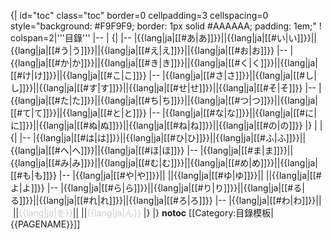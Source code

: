 {| id="toc" class="toc" border=0 cellpadding=3 cellspacing=0 style="background: #F9F9F9; border: 1px solid #AAAAAA; padding: 1em;"
! colspan=2|'''目錄'''
|--
|
{|
|--
|{{lang|ja|[[#あ|あ]]}}||{{lang|ja|[[#い|い]]}}||{{lang|ja|[[#う|う]]}}||{{lang|ja|[[#え|え]]}}||{{lang|ja|[[#お|お]]}}
|--
|{{lang|ja|[[#か|か]]}}||{{lang|ja|[[#き|き]]}}||{{lang|ja|[[#く|く]]}}||{{lang|ja|[[#け|け]]}}||{{lang|ja|[[#こ|こ]]}}
|--
|{{lang|ja|[[#さ|さ]]}}||{{lang|ja|[[#し|し]]}}||{{lang|ja|[[#す|す]]}}||{{lang|ja|[[#せ|せ]]}}||{{lang|ja|[[#そ|そ]]}}
|--
|{{lang|ja|[[#た|た]]}}||{{lang|ja|[[#ち|ち]]}}||{{lang|ja|[[#つ|つ]]}}||{{lang|ja|[[#て|て]]}}||{{lang|ja|[[#と|と]]}}
|--
|{{lang|ja|[[#な|な]]}}||{{lang|ja|[[#に|に]]}}||{{lang|ja|[[#ぬ|ぬ]]}}||{{lang|ja|[[#ね|ね]]}}||{{lang|ja|[[#の|の]]}}
|}
|&nbsp;|
{|
|--
|{{lang|ja|[[#は|は]]}}||{{lang|ja|[[#ひ|ひ]]}}||{{lang|ja|[[#ふ|ふ]]}}||{{lang|ja|[[#へ|へ]]}}||{{lang|ja|[[#ほ|ほ]]}}
|--
|{{lang|ja|[[#ま|ま]]}}||{{lang|ja|[[#み|み]]}}||{{lang|ja|[[#む|む]]}}||{{lang|ja|[[#め|め]]}}||{{lang|ja|[[#も|も]]}}
|--
|{{lang|ja|[[#や|や]]}}||&nbsp;||{{lang|ja|[[#ゆ|ゆ]]}}||&nbsp;||{{lang|ja|[[#よ|よ]]}}
|--
|{{lang|ja|[[#ら|ら]]}}||{{lang|ja|[[#り|り]]}}||{{lang|ja|[[#る|る]]}}||{{lang|ja|[[#れ|れ]]}}||{{lang|ja|[[#ろ|ろ]]}}
|--
|{{lang|ja|[[#わ|わ]]}}||&nbsp;||<span style="color:#CDCDCD;">{{lang|ja|を}}</span>||&nbsp;||<span style="color:#CDCDCD;">{{lang|ja|ん}}</span>
|}
|}
__notoc__<noinclude>
[[Category:目錄模板|{{PAGENAME}}]]

</noinclude>